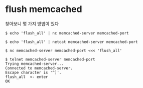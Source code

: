 flush memcached
===============

찾아보니 몇 가지 방법이 있다

```
$ echo 'flush_all' | nc memcached-server memcached-port
```

```
$ echo 'flush_all' | netcat memcached-server memcached-port
```

```
$ nc memcached-server memcached-port <<< 'flush_all'
```

```
$ telnet memcached-server memcached-port
Trying memcached-server...
Connected to memcached-server.
Escape character is '^]'.
flush_all  <- enter
OK
```

